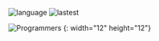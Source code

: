 ![language](https://img.shields.io/github/languages/top/N0WST4NDUP/Algorithm.svg?color=orange&logo=java&style=plastic)
![lastest](https://img.shields.io/github/last-commit/N0WST4NDUP/Algorithm.svg?color=cc33ff&style=plastic)

![Programmers](https://business.programmers.co.kr/assets/img-prgm-banner-4231ac7eede518adc7a166e49bbd2b43bbffca3517b8c034b01f3995efa10785.png?) {: width="12" height="12"}
